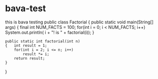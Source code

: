 # bava-test
this is bava testing
public class Factorial
{
	public static void main(String[] args)
	{	final int NUM_FACTS = 100;
		for(int i = 0; i < NUM_FACTS; i++)
			System.out.println( i + "! is " + factorial(i));
	}
	
	public static int factorial(int n)
	{	int result = 1;
		for(int i = 2; i <= n; i++)
			result *= i;
		return result;
	}
}

